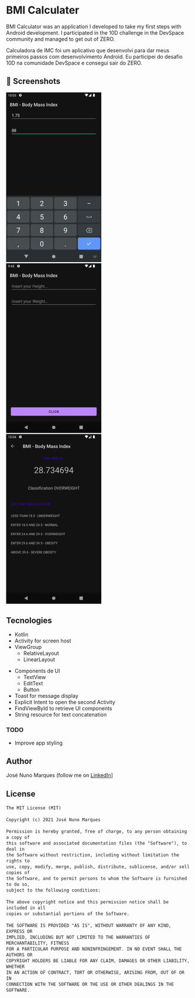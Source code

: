 # BMI Calculater
BMI Calculator was an application I developed to take my first steps with Android development. I participated in the 10D challenge in the DevSpace community and managed to get out of ZERO.

Calculadora de IMC foi um aplicativo que desenvolvi para dar meus primeiros passos com desenvolvimento Android. Eu participei do desafio 10D na comunidade DevSpace e consegui sair do ZERO. 



## :camera_flash: Screenshots
<!-- You can add more screenshots here if you like -->
<img src="/results/front_data.png" width="260">&emsp;<img src="/results/Screenshot_front BMI.png" width="260">&emsp;<img src="/results/result_layout.png" width="260">

## Tecnologies
* Kotlin
* Activity for screen host
* ViewGroup
    * RelativeLayout
    * LinearLayout
- Components de UI
    - TextView
    - EditText
    - Button
- Toast for message display
- Explicit Intent to open the second Activity
- FindViewById to retrieve UI components
- String resource for text concatenation


### TODO
- Improve app styling

## Author
José Nuno Marques (follow me on [LinkedIn](https://www.linkedin.com/in/nuno-lcm/)]

## License
```
The MIT License (MIT)

Copyright (c) 2021 José Nuno Marques

Permission is hereby granted, free of charge, to any person obtaining a copy of
this software and associated documentation files (the "Software"), to deal in
the Software without restriction, including without limitation the rights to
use, copy, modify, merge, publish, distribute, sublicense, and/or sell copies of
the Software, and to permit persons to whom the Software is furnished to do so,
subject to the following conditions:

The above copyright notice and this permission notice shall be included in all
copies or substantial portions of the Software.

THE SOFTWARE IS PROVIDED "AS IS", WITHOUT WARRANTY OF ANY KIND, EXPRESS OR
IMPLIED, INCLUDING BUT NOT LIMITED TO THE WARRANTIES OF MERCHANTABILITY, FITNESS
FOR A PARTICULAR PURPOSE AND NONINFRINGEMENT. IN NO EVENT SHALL THE AUTHORS OR
COPYRIGHT HOLDERS BE LIABLE FOR ANY CLAIM, DAMAGES OR OTHER LIABILITY, WHETHER
IN AN ACTION OF CONTRACT, TORT OR OTHERWISE, ARISING FROM, OUT OF OR IN
CONNECTION WITH THE SOFTWARE OR THE USE OR OTHER DEALINGS IN THE SOFTWARE.
```
